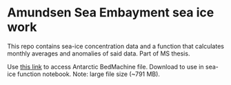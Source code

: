# Amundsen Sea Embayment sea ice work 
This repo contains sea-ice concentration data and a function that calculates monthly averages and anomalies of said data. Part of MS thesis. 

Use [this link](https://tuprd-my.sharepoint.com/:u:/g/personal/tuo94541_temple_edu/EY8qt4t4TXlOnNil3BbWamkBBrldbINhiSU35psXnDqk_w?e=NCcqhA) to access Antarctic BedMachine file. Download to use in sea-ice function notebook. Note: large file size (~791 MB). 
